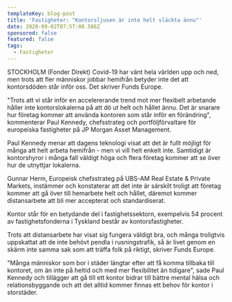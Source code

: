 ```yaml
---
templateKey: blog-post
title: 'Fastigheter: "Kontorsljusen är inte helt släckta ännu"'
date: 2020-09-02T07:57:08.586Z
sponsored: false
featured: false
tags:
  - Fastigheter
---
```

STOCKHOLM (Fonder Direkt) Covid-19 har vänt hela världen upp och ned, men trots att fler människor jobbar hemifrån betyder inte det att kontorsdöden står inför oss. Det skriver Funds Europe.

"Trots att vi står inför en accelererande trend mot mer flexibelt arbetande håller inte kontorslokalerna på att dö ut helt och hållet ännu. Det är snarare hur företag kommer att använda kontoren som står inför en förändring", kommenterar Paul Kennedy, chefsstrateg och portföljförvaltare för europeiska fastigheter på JP Morgan Asset Management.

Paul Kennedy menar att dagens teknologi visat att det är fullt möjligt för många att helt arbeta hemifrån - men vi vill helt enkelt inte. Samtidigt är kontorshyror i många fall väldigt höga och flera företag kommer att se över hur de utnyttjar lokalerna.

Gunnar Herm, Europeisk chefsstrateg på UBS-AM Real Estate & Private Markets, instämmer och konstaterar att det inte är särskilt troligt att företag kommer att gå över till hemarbete helt och hållet, däremot kommer distansarbete att bli mer accepterat och standardiserat.

Kontor står för en betydande del i fastighetssektorn, exempelvis 54 procent av fastighetsfonderna i Tyskland består av kontorsfastigheter.

Trots att distansarbete har visat sig fungera väldigt bra, och många troligtvis uppskattat att de inte behövt pendla i rusningstrafik, så är livet genom en skärm inte samma sak som att träffa folk på riktigt, skriver Funds Europe.

"Många människor som bor i städer längtar efter att få komma tillbaka till kontoret, om än inte på heltid och med mer flexibilitet än tidigare", sade Paul Kennedy och tillägger att gå till ett kontor bidrar till bättre mental hälsa och relationsbyggande och att det alltid kommer finnas ett behov för kontor i storstäder.